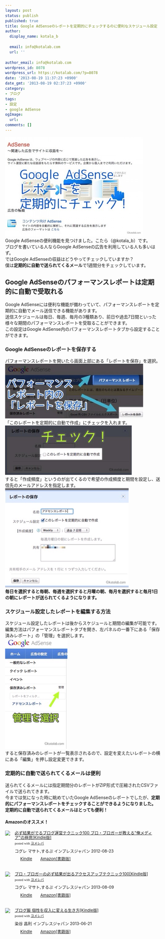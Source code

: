 ```yaml
---
layout: post
status: publish
published: true
title: Google AdSenseのレポートを定期的にチェックするのに便利なスケジュール設定
author:
  display_name: kotala_b

  email: info@kotalab.com
  url: ''

author_email: info@kotalab.com
wordpress_id: 8078
wordpress_url: https://kotalab.com/?p=8078
date: '2013-08-19 11:37:23 +0900'
date_gmt: '2013-08-19 02:37:23 +0900'
category:
- ブログ
tags:
- 設定
- google AdSense
ogImage:
  url:
comments: []
---
```

<p><img src="/wp-content/uploads/adsense_130819_01-448x322.jpg" alt="adsense_130819_01" width="448" height="322" class="alignnone size-large wp-image-8079" /><br />
Google AdSenseの便利機能を見つけました。こたら（@kotala_b）です。<br />
ブログを書いている人ならGoogle AdSenseの広告を利用している人も多いはず。<br />
ではGoogle AdSenseの収益はどうやってチェックしていますか？<br />
僕は<strong>定期的に自動で送られてくるメール</strong>で1週間分をチェックしています。<br />
</p>
<!--more-->
<h2>Google AdSenseのパフォーマンスレポートは定期的に自動で受取れる</h2>
<p>Google AdSenseには便利な機能が備わっていて、パフォーマンスレポートを定期的に自動でメール送信できる機能があります。<br />
送信スケジュールは毎日、毎週、毎月の3種類あり、前日や過去7日間といった様々な期間のパフォーマンスレポートを受取ることができます。<br />
この設定はGoogle AdSense内のパフォーマンスレポートタブから設定することができます。</p>
<h3>Google AdSenseのレポートを保存する</h3>
<p>パフォーマンスレポートを開いたら画面上部にある「レポートを保存」を選択。<br />
<img src="/wp-content/uploads/adsense_130819_05-448x177.jpg" alt="adsense_130819_05" width="448" height="177" class="alignnone size-large wp-image-8086" /><br />
「このレポートを定期的に自動で作成」にチェックを入れます。<br />
<img src="/wp-content/uploads/adsense_130819_02.jpg" alt="adsense_130819_02" width="411" height="160" class="alignnone size-full wp-image-8081" /><br />
すると「作成頻度」というのが出てくるので希望の作成頻度と期間を設定し、送信先のメールアドレスを指定します。<br />
<img src="/wp-content/uploads/adsense_130819_03.jpg" alt="adsense_130819_03" width="401" height="321" class="alignnone size-full wp-image-8082" /><br />
<strong>毎日を選択すると毎朝、毎週を選択すると月曜の朝、毎月を選択すると毎月1日の朝にレポートが送られてくるようになります。</strong></p>
<h3>スケジュール設定したレポートを編集する方法</h3>
<p>スケジュール設定したレポートは後からスケジュールと期間の編集が可能です。<br />
編集方法はパフォーマンスレポートタブを開き、左パネルの一番下にある「保存済みレポート」の「管理」を選択します。<br />
<img src="/wp-content/uploads/adsense_130819_04.jpg" alt="adsense_130819_04" width="202" height="358" class="alignnone size-full wp-image-8080" /><br />
すると保存済みのレポートが一覧表示されるので、設定を変えたいレポートの横にある「編集」を押し設定変更できます。</p>
<h3>定期的に自動で送られてくるメールは便利</h3>
<p>送られてくるメールには指定期間分のレポートがZIP形式で圧縮されたCSVファイルで送られてきます。<br />
今までは気になった時に眺めていたGoogle AdSenseのレポートでしたが、<strong>定期的にパフォーマンスレポートをチェックすることができるようになりました。</strong><br />
<strong>定期的に自動で送られてくるメールはとっても便利！</strong></p>
<h4 class="aam">Amazonのオススメ！</h4>
<div class="booklink-box" style="text-align:left;padding-bottom:20px;font-size:small;/zoom: 1;overflow: hidden;">
<div class="booklink-image" style="float:left;margin:0 15px 10px 0;"><a href="http://c.af.moshimo.com/af/c/click?a_id=374940&p_id=170&pc_id=185&pl_id=4062&s_v=b5Rz2P0601xu&url=http%3A%2F%2Fwww.amazon.co.jp%2Fexec%2Fobidos%2FASIN%2FB009NQ7MGM%2Fref%3Dnosim" name="booklink" rel="nofollow" target="_blank"><img src="https://images-fe.ssl-images-amazon.com/images/I/51R5X8BZm-L._SL160_.jpg" style="border: none;" /></a></div>
<div class="booklink-info" style="line-height:120%;/zoom: 1;overflow: hidden;">
<div class="booklink-name" style="margin-bottom:10px;line-height:120%"><a href="http://c.af.moshimo.com/af/c/click?a_id=374940&p_id=170&pc_id=185&pl_id=4062&s_v=b5Rz2P0601xu&url=http%3A%2F%2Fwww.amazon.co.jp%2Fexec%2Fobidos%2FASIN%2FB009NQ7MGM%2Fref%3Dnosim" rel="nofollow" name="booklink" target="_blank">必ず結果がでるブログ運営テクニック100 プロ・ブロガーが教える"俺メディア"の極意[Kindle版]</a>
<div class="booklink-powered-date" style="font-size:8pt;margin-top:5px;font-family:verdana;line-height:120%">posted with <a href="https://yomereba.com" target="_blank">ヨメレバ</a></div>
</div>
<div class="booklink-detail" style="margin-bottom:5px;">コグレ マサト,するぷ インプレスジャパン 2012-08-23    </div>
<div class="booklink-link2" style="margin-top:10px;">
<div class="shoplinkkindle" style="display:inline;margin-right:5px;background: url('https://img.yomereba.com/tam_y.gif') 0 0 no-repeat;padding: 2px 0 2px 18px;white-space: nowrap;"><a href="http://c.af.moshimo.com/af/c/click?a_id=374940&p_id=170&pc_id=185&pl_id=4062&s_v=b5Rz2P0601xu&url=http%3A%2F%2Fwww.amazon.co.jp%2Fexec%2Fobidos%2FASIN%2FB009NQ7MGM%2F" rel="nofollow" target="_blank" >Kindle</a></div>
<div class="shoplinkamazon" style="display:inline;margin-right:5px;background: url('https://img.yomereba.com/tam_y.gif') 0 0 no-repeat;padding: 2px 0 2px 18px;white-space: nowrap;"><a href="http://c.af.moshimo.com/af/c/click?a_id=374940&p_id=170&pc_id=185&pl_id=4062&s_v=b5Rz2P0601xu&url=http%3A%2F%2Fwww.amazon.co.jp%2Fexec%2Fobidos%2FASIN%2F4844331779%2F" rel="nofollow" target="_blank" title="アマゾン" >Amazon[書籍版]</a></div>
</p></div>
</div>
<div class="booklink-footer" style="clear: left"></div>
</div>
<div class="booklink-box" style="text-align:left;padding-bottom:20px;font-size:small;/zoom: 1;overflow: hidden;">
<div class="booklink-image" style="float:left;margin:0 15px 10px 0;"><a href="http://c.af.moshimo.com/af/c/click?a_id=374940&p_id=170&pc_id=185&pl_id=4062&s_v=b5Rz2P0601xu&url=http%3A%2F%2Fwww.amazon.co.jp%2Fexec%2Fobidos%2FASIN%2FB00E9IYWJ4%2Fref%3Dnosim" name="booklink" rel="nofollow" target="_blank"><img src="https://images-fe.ssl-images-amazon.com/images/I/51OmKlbWagL._SL160_.jpg" style="border: none;" /></a></div>
<div class="booklink-info" style="line-height:120%;/zoom: 1;overflow: hidden;">
<div class="booklink-name" style="margin-bottom:10px;line-height:120%"><a href="http://c.af.moshimo.com/af/c/click?a_id=374940&p_id=170&pc_id=185&pl_id=4062&s_v=b5Rz2P0601xu&url=http%3A%2F%2Fwww.amazon.co.jp%2Fexec%2Fobidos%2FASIN%2FB00E9IYWJ4%2Fref%3Dnosim" rel="nofollow" name="booklink" target="_blank">プロ・ブロガーの必ず結果が出るアクセスアップテクニック100[Kindle版]</a>
<div class="booklink-powered-date" style="font-size:8pt;margin-top:5px;font-family:verdana;line-height:120%">posted with <a href="https://yomereba.com" target="_blank">ヨメレバ</a></div>
</div>
<div class="booklink-detail" style="margin-bottom:5px;">コグレ マサト,するぷ インプレスジャパン 2013-08-09    </div>
<div class="booklink-link2" style="margin-top:10px;">
<div class="shoplinkkindle" style="display:inline;margin-right:5px;background: url('https://img.yomereba.com/tam_y.gif') 0 0 no-repeat;padding: 2px 0 2px 18px;white-space: nowrap;"><a href="http://c.af.moshimo.com/af/c/click?a_id=374940&p_id=170&pc_id=185&pl_id=4062&s_v=b5Rz2P0601xu&url=http%3A%2F%2Fwww.amazon.co.jp%2Fexec%2Fobidos%2FASIN%2FB00EERQPO0%2F" rel="nofollow" target="_blank" >Kindle</a></div>
<div class="shoplinkamazon" style="display:inline;margin-right:5px;background: url('https://img.yomereba.com/tam_y.gif') 0 0 no-repeat;padding: 2px 0 2px 18px;white-space: nowrap;"><a href="http://c.af.moshimo.com/af/c/click?a_id=374940&p_id=170&pc_id=185&pl_id=4062&s_v=b5Rz2P0601xu&url=http%3A%2F%2Fwww.amazon.co.jp%2Fexec%2Fobidos%2FASIN%2F4844334417%2F" rel="nofollow" target="_blank" title="アマゾン" >Amazon[書籍版]</a></div>
</p></div>
</div>
<div class="booklink-footer" style="clear: left"></div>
</div>
<div class="booklink-box" style="text-align:left;padding-bottom:20px;font-size:small;/zoom: 1;overflow: hidden;">
<div class="booklink-image" style="float:left;margin:0 15px 10px 0;"><a href="http://c.af.moshimo.com/af/c/click?a_id=374940&p_id=170&pc_id=185&pl_id=4062&s_v=b5Rz2P0601xu&url=http%3A%2F%2Fwww.amazon.co.jp%2Fexec%2Fobidos%2FASIN%2FB00DLVF3HU%2Fref%3Dnosim" name="booklink" rel="nofollow" target="_blank"><img src="https://images-fe.ssl-images-amazon.com/images/I/41Uf-yNbusL._SL160_.jpg" style="border: none;" /></a></div>
<div class="booklink-info" style="line-height:120%;/zoom: 1;overflow: hidden;">
<div class="booklink-name" style="margin-bottom:10px;line-height:120%"><a href="http://c.af.moshimo.com/af/c/click?a_id=374940&p_id=170&pc_id=185&pl_id=4062&s_v=b5Rz2P0601xu&url=http%3A%2F%2Fwww.amazon.co.jp%2Fexec%2Fobidos%2FASIN%2FB00DLVF3HU%2Fref%3Dnosim" rel="nofollow" name="booklink" target="_blank">ブログ飯 個性を収入に変える生き方[Kindle版]</a>
<div class="booklink-powered-date" style="font-size:8pt;margin-top:5px;font-family:verdana;line-height:120%">posted with <a href="https://yomereba.com" target="_blank">ヨメレバ</a></div>
</div>
<div class="booklink-detail" style="margin-bottom:5px;">染谷 昌利 インプレスジャパン 2013-06-21    </div>
<div class="booklink-link2" style="margin-top:10px;">
<div class="shoplinkkindle" style="display:inline;margin-right:5px;background: url('https://img.yomereba.com/tam_y.gif') 0 0 no-repeat;padding: 2px 0 2px 18px;white-space: nowrap;"><a href="http://c.af.moshimo.com/af/c/click?a_id=374940&p_id=170&pc_id=185&pl_id=4062&s_v=b5Rz2P0601xu&url=http%3A%2F%2Fwww.amazon.co.jp%2Fexec%2Fobidos%2FASIN%2FB00DLVF3HU%2F" rel="nofollow" target="_blank" >Kindle</a></div>
<div class="shoplinkamazon" style="display:inline;margin-right:5px;background: url('https://img.yomereba.com/tam_y.gif') 0 0 no-repeat;padding: 2px 0 2px 18px;white-space: nowrap;"><a href="http://c.af.moshimo.com/af/c/click?a_id=374940&p_id=170&pc_id=185&pl_id=4062&s_v=b5Rz2P0601xu&url=http%3A%2F%2Fwww.amazon.co.jp%2Fexec%2Fobidos%2FASIN%2F4844334166%2F" rel="nofollow" target="_blank" title="アマゾン" >Amazon[書籍版]</a></div>
</p></div>
</div>
<div class="booklink-footer" style="clear: left"></div>
</div>
